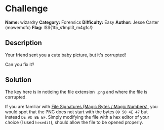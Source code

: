 # Challenge

**Name:** wizardry
**Category:** Forensics
**Difficulty:** Easy
**Author:** Jesse Carter (mowemcfc)
**Flag:** ISS{1t5_s1mpl3_m4g1c!}

## Description

Your friend sent you a cute baby picture, but it's corrupted!

Can you fix it?

## Solution

The key here is in noticing the file extension `.png` and where the file is corrupted.

If you are familiar with [File Signatures (Magic Bytes / Magic Numbers)](https://en.wikipedia.org/wiki/List_of_file_signatures), you would spot that the PNG does not start with the bytes `89 50 4E 47` but instead `DE AD BE EF`. Simply modifying the file with a hex editor of your choice (I used `hexedit`), should allow the file to be opened properly.
